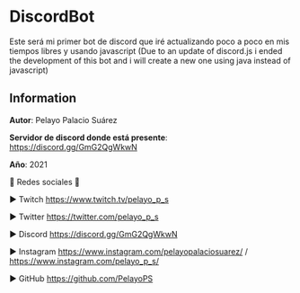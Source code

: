 # DiscordBot
Este será mi primer bot de discord que iré actualizando poco a poco en mis tiempos libres y usando javascript
(Due to an update of discord.js i ended the development of this bot and i will create a new one using java instead of javascript)

## Information

**Autor**: Pelayo Palacio Suárez

**Servidor de discord donde está presente**: https://discord.gg/GmG2QgWkwN

**Año**: 2021

🔔 Redes sociales 🔔

► Twitch https://www.twitch.tv/pelayo_p_s

► Twitter https://twitter.com/pelayo_p_s

► Discord https://discord.gg/GmG2QgWkwN

► Instagram https://www.instagram.com/pelayopalaciosuarez/ / https://www.instagram.com/pelayo_p_s/

► GitHub https://github.com/PelayoPS
